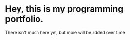 # Hey, this is my programming portfolio.
There isn't much here yet, but more will be added over time
